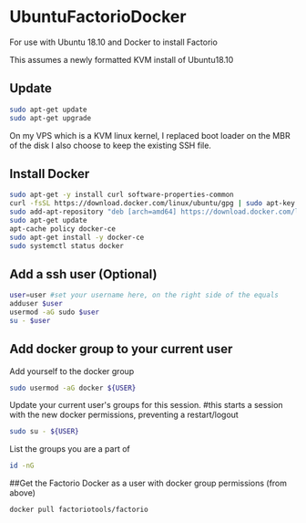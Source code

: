 # UbuntuFactorioDocker
For use with Ubuntu 18.10 and Docker to install Factorio

This assumes a newly formatted KVM install of Ubuntu18.10

## Update
```sh 
sudo apt-get update
sudo apt-get upgrade
```
On my VPS which is a KVM linux kernel, 
I replaced boot loader on the MBR of the disk
I also choose to keep the existing SSH file.

## Install Docker
```sh
sudo apt-get -y install curl software-properties-common
curl -fsSL https://download.docker.com/linux/ubuntu/gpg | sudo apt-key add -
sudo add-apt-repository "deb [arch=amd64] https://download.docker.com/linux/ubuntu $(lsb_release -cs) stable"
sudo apt-get update
apt-cache policy docker-ce
sudo apt-get install -y docker-ce
sudo systemctl status docker
```

## Add a ssh user (Optional)
```sh
user=user #set your username here, on the right side of the equals
adduser $user
usermod -aG sudo $user
su - $user
```
## Add docker group to your current user
Add yourself to the docker group
```sh
sudo usermod -aG docker ${USER}
```
Update your current user's groups for this session. #this starts a session with the new docker permissions, preventing a restart/logout
```sh
sudo su - ${USER} 
```
List the groups you are a part of
```sh
id -nG
```

##Get the Factorio Docker
as a user with docker group permissions (from above)
```sh
docker pull factoriotools/factorio
```
